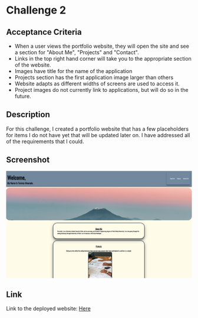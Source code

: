 # Challenge 2
## Acceptance Criteria
- When a user views the portfolio website, they will open the site and see a section for "About Me", "Projects" and "Contact".
- Links in the top right hand corner will take you to the appropriate section of the website. 
- Images have title for the name of the application
- Projects section has the first application image larger than others
- Website adapts as different widths of screens are used to access it. 
- Project images do not currently link to applications, but will do so in the future.

## Description
For this challenge, I created a portfolio website that has a few placeholders for items I do not have yet that will be updated later on. I have addressed all of the requirements that I could. 

## Screenshot
![screenshot](./assets/screenshots/PortfolioScreenshot.png)
## Link
Link to the deployed website: [Here](https://tommyalv.github.io/Portfolio/)
